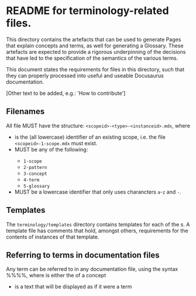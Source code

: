 # README for terminology-related files.

This directory contains the artefacts that can be used to generate Pages that explain concepts and terms, as well for generating a Glossary. These artefacts are expected to provide a rigorous underpinning of the decisions that have led to the specification of the semantics of the various terms.

This document states the requirements for files in this directory, such that they can properly processed into useful and useable Docusaurus documentation.

[Other text to be added, e.g.: 'How to contribute']

## Filenames

All file MUST have the structure: `<scopeid>-<type>-<instanceid>.mdx`, where

- <scopeid> is the (all lowercase) identifier of an existing scope, i.e. the file `<scopeid>-1-scope.mdx` must exist.
- <type> MUST be any of the following:
  - `1-scope`
  - `2-pattern`
  - `3-concept`
  - `4-term`
  - `5-glossary`
- <instanceid> MUST be a lowercase identifier that only uses charancters `a`-`z` and `-`.

## Templates

The `terminology/templates` directory contains templates for each of the <type>s. A template file has comments that hold, amongst others, requirements for the contents of instances of that template.

## Referring to terms in documentation files

Any term can be referred to in any documentation file, using the syntax %%<termref>%%, where <termref> is either the <conceptid> of a concept

- <sometext> is a text that will be displayed as if it were a term

